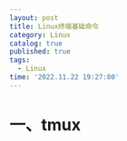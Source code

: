 ```yaml
---
layout: post
title: Linux终端基础命令 
category: Linux
catalog: true
published: true
tags:
  - Linux
time: '2022.11.22 19:27:00'
---
```


# 一、tmux
